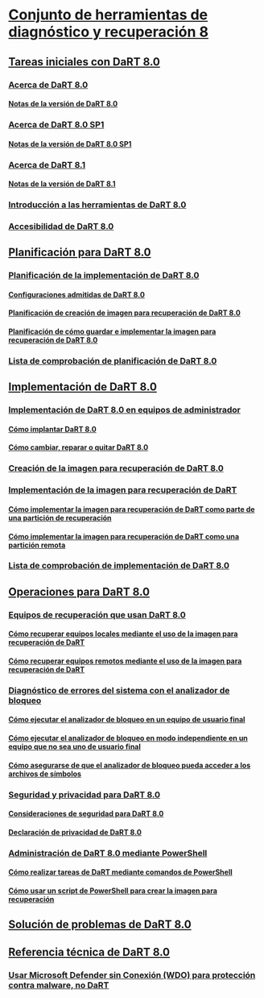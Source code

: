 # [Conjunto de herramientas de diagnóstico y recuperación 8](index.md)
## [Tareas iniciales con DaRT 8.0](getting-started-with-dart-80-dart-8.md)
### [Acerca de DaRT 8.0](about-dart-80-dart-8.md)
#### [Notas de la versión de DaRT 8.0](release-notes-for-dart-80--dart-8.md)
### [Acerca de DaRT 8.0 SP1](about-dart-80-sp1.md)
#### [Notas de la versión de DaRT 8.0 SP1](release-notes-for-dart-80-sp1.md)
### [Acerca de DaRT 8.1](about-dart-81.md)
#### [Notas de la versión de DaRT 8.1](release-notes-for-dart-81.md)
### [Introducción a las herramientas de DaRT 8.0](overview-of-the-tools-in-dart-80-dart-8.md)
### [Accesibilidad de DaRT 8.0](accessibility-for-dart-80-dart-8.md)
## [Planificación para DaRT 8.0](planning-for-dart-80-dart-8.md)
### [Planificación de la implementación de DaRT 8.0](planning-to-deploy-dart-80-dart-8.md)
#### [Configuraciones admitidas de DaRT 8.0](dart-80-supported-configurations-dart-8.md)
#### [Planificación de creación de imagen para recuperación de DaRT 8.0](planning-to-create-the-dart-80-recovery-image-dart-8.md)
#### [Planificación de cómo guardar e implementar la imagen para recuperación de DaRT 8.0](planning-how-to-save-and-deploy-the-dart-80-recovery-image-dart-8.md)
### [Lista de comprobación de planificación de DaRT 8.0](dart-80-planning-checklist-dart-8.md)
## [Implementación de DaRT 8.0](deploying-dart-80-dart-8.md)
### [Implementación de DaRT 8.0 en equipos de administrador](deploying-dart-80-to-administrator-computers-dart-8.md)
#### [Cómo implantar DaRT 8.0](how-to-deploy-dart-80-dart-8.md)
#### [Cómo cambiar, reparar o quitar DaRT 8.0](how-to-change-repair-or-remove-dart-80-dart-8.md)
### [Creación de la imagen para recuperación de DaRT 8.0](creating-the-dart-80-recovery-image-dart-8.md)
### [Implementación de la imagen para recuperación de DaRT](deploying-the-dart-recovery-image-dart-8.md)
#### [Cómo implementar la imagen para recuperación de DaRT como parte de una partición de recuperación](how-to-deploy-the-dart-recovery-image-as-part-of-a-recovery-partition-dart-8.md)
#### [Cómo implementar la imagen para recuperación de DaRT como una partición remota](how-to-deploy-the-dart-recovery-image-as-a-remote-partition-dart-8.md)
### [Lista de comprobación de implementación de DaRT 8.0](dart-80-deployment-checklist-dart-8.md)
## [Operaciones para DaRT 8.0](operations-for-dart-80-dart-8.md)
### [Equipos de recuperación que usan DaRT 8.0](recovering-computers-using-dart-80-dart-8.md)
#### [Cómo recuperar equipos locales mediante el uso de la imagen para recuperación de DaRT](how-to-recover-local-computers-by-using-the-dart-recovery-image-dart-8.md)
#### [Cómo recuperar equipos remotos mediante el uso de la imagen para recuperación de DaRT](how-to-recover-remote-computers-by-using-the-dart-recovery-image-dart-8.md)
### [Diagnóstico de errores del sistema con el analizador de bloqueo](diagnosing-system-failures-with-crash-analyzer--dart-8.md)
#### [Cómo ejecutar el analizador de bloqueo en un equipo de usuario final](how-to-run-the-crash-analyzer-on-an-end-user-computer-dart-8.md)
#### [Cómo ejecutar el analizador de bloqueo en modo independiente en un equipo que no sea uno de usuario final](how-to-run-the-crash-analyzer-in-stand-alone-mode-on-a-computer-other-than-an-end-user-computer-dart-8.md)
#### [Cómo asegurarse de que el analizador de bloqueo pueda acceder a los archivos de símbolos](how-to-ensure-that-crash-analyzer-can-access-symbol-files.md)
### [Seguridad y privacidad para DaRT 8.0](security-and-privacy-for-dart-80-dart-8.md)
#### [Consideraciones de seguridad para DaRT 8.0](security-considerations-for-dart-80--dart-8.md)
#### [Declaración de privacidad de DaRT 8.0](dart-80-privacy-statement-dart-8.md)
### [Administración de DaRT 8.0 mediante PowerShell](administering-dart-80-using-powershell-dart-8.md)
#### [Cómo realizar tareas de DaRT mediante comandos de PowerShell](how-to-perform-dart-tasks-by-using-powershell-commands-dart-8.md)
#### [Cómo usar un script de PowerShell para crear la imagen para recuperación](how-to-use-a-powershell-script-to-create-the-recovery-image-dart-8.md)
## [Solución de problemas de DaRT 8.0](troubleshooting-dart-80-dart-8.md)
## [Referencia técnica de DaRT 8.0](technical-reference-for-dart-80-new-ia.md)
### [Usar Microsoft Defender sin Conexión (WDO) para protección contra malware, no DaRT ](use-windows-defender-offline-wdo-for-malware-protection-not-dart.md)

